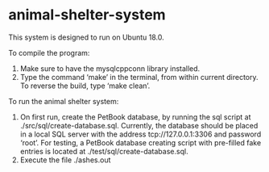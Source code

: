 # animal-shelter-system

This system is designed to run on Ubuntu 18.0.

To compile the program:
1. Make sure to have the mysqlcppconn library installed.
2. Type the command ‘make’ in the terminal, from within current directory.
    To reverse the build, type ‘make clean’.

To run the animal shelter system:
1. On first run, create the PetBook database, by running the sql script at ./src/sql/create-database.sql. Currently, the database should be placed in a local SQL server with the address tcp://127.0.0.1:3306 and password ‘root’.
For testing, a PetBook database creating script with pre-filled fake entries is located at ./test/sql/create-database.sql.
2. Execute the file ./ashes.out
